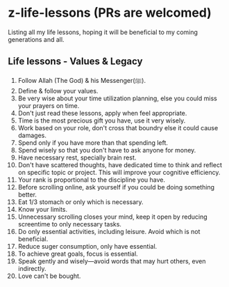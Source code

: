 # z-life-lessons (PRs are welcomed)
Listing all my life lessons, hoping it will be beneficial to my coming generations and all.

## Life lessons - Values & Legacy

1. Follow Allah (The God) & his Messenger(ﷺ).
1. Define & follow your values.
1. Be very wise about your time utilization planning, else you could miss your prayers on time.
1. Don't just read these lessons, apply when feel appropriate.
1. Time is the most precious gift you have, use it very wisely.
1. Work based on your role, don't cross that boundry else it could cause damages.
1. Spend only if you have more than that spending left.
1. Spend wisely so that you don't have to ask anyone for money.
1. Have necessary rest, specially brain rest.
1. Don't have scattered thoughts, have dedicated time to think and reflect on specific topic or project. This will improve your cognitive efficiency.
1. Your rank is proportional to the discipline you have.
1. Before scrolling online, ask yourself if you could be doing something better.
1. Eat 1/3 stomach or only which is necessary.
1. Know your limits.
1. Unnecessary scrolling closes your mind, keep it open by reducing screentime to only necessary tasks.
1. Do only essential activities, including leisure. Avoid which is not beneficial.
1. Reduce suger consumption, only have essential.
1. To achieve great goals, focus is essential.
1. Speak gently and wisely—avoid words that may hurt others, even indirectly.
1. Love can't be bought.
